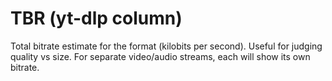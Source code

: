 # TBR (yt-dlp column)

Total bitrate estimate for the format (kilobits per second). Useful for judging quality vs size. For separate video/audio streams, each will show its own bitrate.

